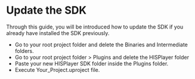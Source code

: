# Update the SDK

Through this guide, you will be introduced how to update the SDK if you already have installed the SDK previously.

- Go to your root project folder and delete the Binaries and Intermediate folders.
- Go to your root project folder > Plugins and delete the HISPlayer folder
- Paste your new HISPlayer SDK folder inside the Plugins folder.
- Execute Your_Project.uproject file.
